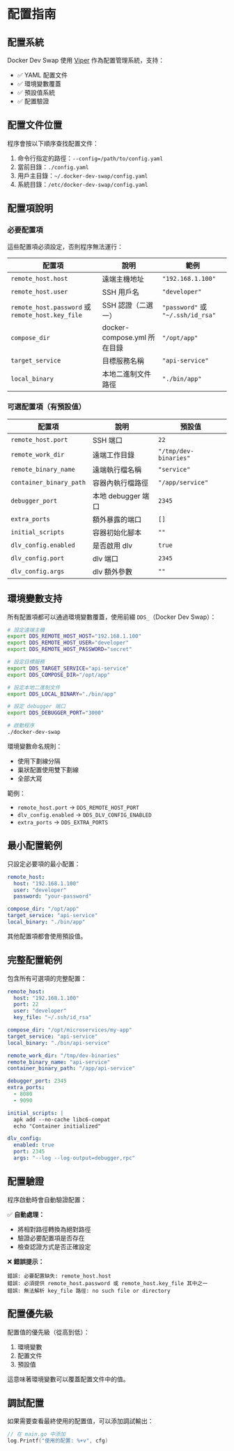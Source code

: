 # 配置指南

## 配置系統

Docker Dev Swap 使用 [Viper](https://github.com/spf13/viper) 作為配置管理系統，支持：

- ✅ YAML 配置文件
- ✅ 環境變數覆蓋
- ✅ 預設值系統
- ✅ 配置驗證

## 配置文件位置

程序會按以下順序查找配置文件：

1. 命令行指定的路徑：`--config=/path/to/config.yaml`
2. 當前目錄：`./config.yaml`
3. 用戶主目錄：`~/.docker-dev-swap/config.yaml`
4. 系統目錄：`/etc/docker-dev-swap/config.yaml`

## 配置項說明

### 必要配置項

這些配置項必須設定，否則程序無法運行：

| 配置項 | 說明 | 範例 |
|--------|------|------|
| `remote_host.host` | 遠端主機地址 | `"192.168.1.100"` |
| `remote_host.user` | SSH 用戶名 | `"developer"` |
| `remote_host.password` 或 `remote_host.key_file` | SSH 認證（二選一） | `"password"` 或 `"~/.ssh/id_rsa"` |
| `compose_dir` | docker-compose.yml 所在目錄 | `"/opt/app"` |
| `target_service` | 目標服務名稱 | `"api-service"` |
| `local_binary` | 本地二進制文件路徑 | `"./bin/app"` |

### 可選配置項（有預設值）

| 配置項 | 說明 | 預設值 |
|--------|------|--------|
| `remote_host.port` | SSH 端口 | `22` |
| `remote_work_dir` | 遠端工作目錄 | `"/tmp/dev-binaries"` |
| `remote_binary_name` | 遠端執行檔名稱 | `"service"` |
| `container_binary_path` | 容器內執行檔路徑 | `"/app/service"` |
| `debugger_port` | 本地 debugger 端口 | `2345` |
| `extra_ports` | 額外暴露的端口 | `[]` |
| `initial_scripts` | 容器初始化腳本 | `""` |
| `dlv_config.enabled` | 是否啟用 dlv | `true` |
| `dlv_config.port` | dlv 端口 | `2345` |
| `dlv_config.args` | dlv 額外參數 | `""` |

## 環境變數支持

所有配置項都可以通過環境變數覆蓋，使用前綴 `DDS_`（Docker Dev Swap）：

```bash
# 設定遠端主機
export DDS_REMOTE_HOST_HOST="192.168.1.100"
export DDS_REMOTE_HOST_USER="developer"
export DDS_REMOTE_HOST_PASSWORD="secret"

# 設定目標服務
export DDS_TARGET_SERVICE="api-service"
export DDS_COMPOSE_DIR="/opt/app"

# 設定本地二進制文件
export DDS_LOCAL_BINARY="./bin/app"

# 設定 debugger 端口
export DDS_DEBUGGER_PORT="3000"

# 啟動程序
./docker-dev-swap
```

環境變數命名規則：
- 使用下劃線分隔
- 巢狀配置使用雙下劃線
- 全部大寫

範例：
- `remote_host.port` → `DDS_REMOTE_HOST_PORT`
- `dlv_config.enabled` → `DDS_DLV_CONFIG_ENABLED`
- `extra_ports` → `DDS_EXTRA_PORTS`

## 最小配置範例

只設定必要項的最小配置：

```yaml
remote_host:
  host: "192.168.1.100"
  user: "developer"
  password: "your-password"

compose_dir: "/opt/app"
target_service: "api-service"
local_binary: "./bin/app"
```

其他配置項都會使用預設值。

## 完整配置範例

包含所有可選項的完整配置：

```yaml
remote_host:
  host: "192.168.1.100"
  port: 22
  user: "developer"
  key_file: "~/.ssh/id_rsa"

compose_dir: "/opt/microservices/my-app"
target_service: "api-service"
local_binary: "./bin/api-service"

remote_work_dir: "/tmp/dev-binaries"
remote_binary_name: "api-service"
container_binary_path: "/app/api-service"

debugger_port: 2345
extra_ports:
  - 8080
  - 9090

initial_scripts: |
  apk add --no-cache libc6-compat
  echo "Container initialized"

dlv_config:
  enabled: true
  port: 2345
  args: "--log --log-output=debugger,rpc"
```

## 配置驗證

程序啟動時會自動驗證配置：

✅ **自動處理：**
- 將相對路徑轉換為絕對路徑
- 驗證必要配置項是否存在
- 檢查認證方式是否正確設定

❌ **錯誤提示：**
```
錯誤: 必要配置缺失: remote_host.host
錯誤: 必須提供 remote_host.password 或 remote_host.key_file 其中之一
錯誤: 無法解析 key_file 路徑: no such file or directory
```

## 配置優先級

配置值的優先級（從高到低）：

1. 環境變數
2. 配置文件
3. 預設值

這意味著環境變數可以覆蓋配置文件中的值。

## 調試配置

如果需要查看最終使用的配置值，可以添加調試輸出：

```go
// 在 main.go 中添加
log.Printf("使用的配置: %+v", cfg)
```
